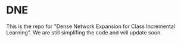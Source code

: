 # DNE

This is the repo for "Dense Network Expansion for Class Incremental Learning". We are still simplifing the code and will update soon.
